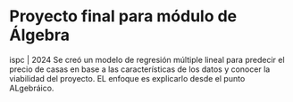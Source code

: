 # Proyecto final para módulo de Álgebra 
ispc | 2024
Se creó un modelo de regresión múltiple lineal para predecir el precio de casas en base a las características de los datos y conocer la viabilidad del proyecto. EL enfoque es explicarlo desde el punto ALgebráico.
